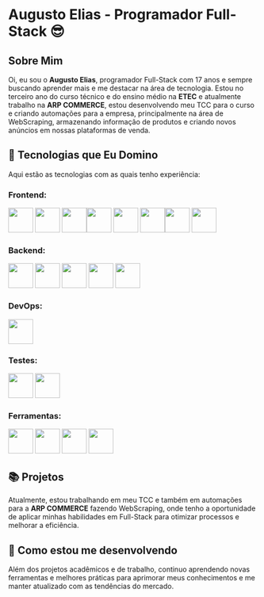 # Augusto Elias - Programador Full-Stack 😎

## Sobre Mim

Oi, eu sou o **Augusto Elias**, programador Full-Stack com 17 anos e sempre buscando aprender mais e me destacar na área de tecnologia. Estou no terceiro ano do curso técnico e do ensino médio na **ETEC** e atualmente trabalho na **ARP COMMERCE**, estou desenvolvendo meu TCC para o curso e criando automações para a empresa, principalmente na área de WebScraping, armazenando informação de produtos e criando novos anúncios em nossas plataformas de venda.

## 🚀 Tecnologias que Eu Domino

Aqui estão as tecnologias com as quais tenho experiência:

### Frontend:
<img width="50" src="https://cdn.jsdelivr.net/gh/devicons/devicon@latest/icons/html5/html5-original-wordmark.svg" /> <img width="50" src="https://cdn.jsdelivr.net/gh/devicons/devicon@latest/icons/css3/css3-original-wordmark.svg" /> <img width="50" src="https://cdn.jsdelivr.net/gh/devicons/devicon@latest/icons/javascript/javascript-original.svg" /><img width="50" src="https://cdn.jsdelivr.net/gh/devicons/devicon@latest/icons/tailwindcss/tailwindcss-original.svg" /> <img width="50" src="https://cdn.jsdelivr.net/gh/devicons/devicon@latest/icons/sass/sass-original.svg" /> <img width="50" src="https://cdn.jsdelivr.net/gh/devicons/devicon@latest/icons/vitejs/vitejs-original.svg" /><img width="50" src="https://cdn.jsdelivr.net/gh/devicons/devicon@latest/icons/react/react-original.svg" /> <img width="50" src="https://cdn.jsdelivr.net/gh/devicons/devicon@latest/icons/nextjs/nextjs-original.svg" />

### Backend:
<img width="50" src="https://cdn.jsdelivr.net/gh/devicons/devicon@latest/icons/python/python-original.svg" /> <img width="50" src="https://cdn.jsdelivr.net/gh/devicons/devicon@latest/icons/fastapi/fastapi-original.svg" /> <img width="50" src="https://cdn.jsdelivr.net/gh/devicons/devicon@latest/icons/postgresql/postgresql-original-wordmark.svg" /> <img width="50" src="https://cdn.jsdelivr.net/gh/devicons/devicon@latest/icons/mysql/mysql-original-wordmark.svg" /> <img width="50" src="https://cdn.jsdelivr.net/gh/devicons/devicon@latest/icons/mongodb/mongodb-original-wordmark.svg" />

### DevOps:
<img width="50" src="https://cdn.jsdelivr.net/gh/devicons/devicon@latest/icons/docker/docker-original.svg" />

### Testes:
<img width="50" src="https://cdn.jsdelivr.net/gh/devicons/devicon@latest/icons/jest/jest-plain.svg" /> <img width="50" src="https://cdn.jsdelivr.net/gh/devicons/devicon@latest/icons/selenium/selenium-original.svg" />

### Ferramentas:

<img  width="50" src="https://cdn.jsdelivr.net/gh/devicons/devicon@latest/icons/vscode/vscode-original.svg" /> <img width="50" src="https://cdn.jsdelivr.net/gh/devicons/devicon@latest/icons/visualstudio/visualstudio-plain.svg" /> <img width="50" src="https://cdn.jsdelivr.net/gh/devicons/devicon@latest/icons/postman/postman-plain.svg" /> <img width="50" src="https://cdn.jsdelivr.net/gh/devicons/devicon@latest/icons/androidstudio/androidstudio-original.svg" />

## 📚 Projetos

Atualmente, estou trabalhando em meu TCC e também em automações para a **ARP COMMERCE** fazendo WebScraping, onde tenho a oportunidade de aplicar minhas habilidades em Full-Stack para otimizar processos e melhorar a eficiência.

## 🌱 Como estou me desenvolvendo

Além dos projetos acadêmicos e de trabalho, continuo aprendendo novas ferramentas e melhores práticas para aprimorar meus conhecimentos e me manter atualizado com as tendências do mercado.
